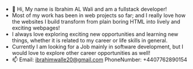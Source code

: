 - 👋 Hi, My name is Ibrahim AL Wali and am a fullstack developer!
- Most of my work has been in web projects so far; and I really love how the websites I build transform from plain boring HTML into lively and exciting webpages! 
- I always love exploring exciting new opportunities and learning new things, whether it is related to my career or life skills in general.
- Currently I am looking for a Job mainly in software development, but I would love to explore other career opportunities as well!
- 📫 Email: ibrahimwalle20@gmail.com PhoneNumber: +4407762890154

<!---
ibrahimwalle/ibrahimwalle is a ✨ special ✨ repository because its `README.md` (this file) appears on your GitHub profile.
You can click the Preview link to take a look at your changes.
--->
